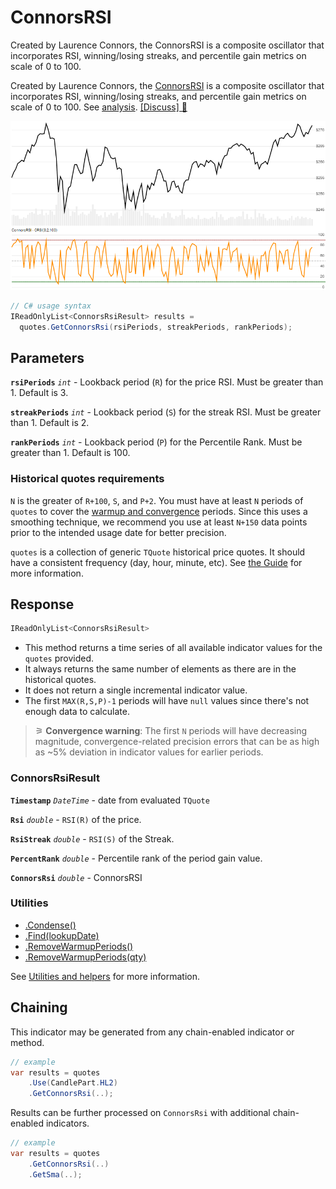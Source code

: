 # ConnorsRSI

 Created by Laurence Connors, the ConnorsRSI is a composite oscillator that incorporates RSI, winning/losing streaks, and percentile gain metrics on scale of 0 to 100.



Created by Laurence Connors, the [ConnorsRSI](https://alvarezquanttrading.com/wp-content/uploads/2016/05/ConnorsRSIGuidebook.pdf) is a composite oscillator that incorporates RSI, winning/losing streaks, and percentile gain metrics on scale of 0 to 100.  See [analysis](https://alvarezquanttrading.com/blog/connorsrsi-analysis).
[[Discuss] &#128172;](https://github.com/DaveSkender/Stock.Indicators/discussions/260 "Community discussion about this indicator")

![chart for ConnorsRsi](../assets/charts/ConnorsRsi.png)

```csharp
// C# usage syntax
IReadOnlyList<ConnorsRsiResult> results =
  quotes.GetConnorsRsi(rsiPeriods, streakPeriods, rankPeriods);
```

## Parameters

**`rsiPeriods`** _`int`_ - Lookback period (`R`) for the price RSI.  Must be greater than 1.  Default is 3.

**`streakPeriods`** _`int`_ - Lookback period (`S`) for the streak RSI.  Must be greater than 1.  Default is 2.

**`rankPeriods`** _`int`_ - Lookback period (`P`) for the Percentile Rank.  Must be greater than 1.  Default is 100.

### Historical quotes requirements

`N` is the greater of `R+100`, `S`, and `P+2`.  You must have at least `N` periods of `quotes` to cover the [warmup and convergence](https://github.com/DaveSkender/Stock.Indicators/discussions/688) periods.  Since this uses a smoothing technique, we recommend you use at least `N+150` data points prior to the intended usage date for better precision.

`quotes` is a collection of generic `TQuote` historical price quotes.  It should have a consistent frequency (day, hour, minute, etc).  See [the Guide](../guide.md#historical-quotes) for more information.

## Response

```csharp
IReadOnlyList<ConnorsRsiResult>
```

- This method returns a time series of all available indicator values for the `quotes` provided.
- It always returns the same number of elements as there are in the historical quotes.
- It does not return a single incremental indicator value.
- The first `MAX(R,S,P)-1` periods will have `null` values since there's not enough data to calculate.

>&#9886; **Convergence warning**: The first `N` periods will have decreasing magnitude, convergence-related precision errors that can be as high as ~5% deviation in indicator values for earlier periods.

### ConnorsRsiResult

**`Timestamp`** _`DateTime`_ - date from evaluated `TQuote`

**`Rsi`** _`double`_ - `RSI(R)` of the price.

**`RsiStreak`** _`double`_ - `RSI(S)` of the Streak.

**`PercentRank`** _`double`_ - Percentile rank of the period gain value.

**`ConnorsRsi`** _`double`_ - ConnorsRSI

### Utilities

- [.Condense()](../utilities.md#sort-quotes)
- [.Find(lookupDate)](../utilities.md#find-indicator-result)
- [.RemoveWarmupPeriods()](../utilities.md#get-or-exclude-nulls)
- [.RemoveWarmupPeriods(qty)](../utilities.md#get-or-exclude-nulls)

See [Utilities and helpers](../utilities.md#utilities-for-indicator-results) for more information.

## Chaining

This indicator may be generated from any chain-enabled indicator or method.

```csharp
// example
var results = quotes
    .Use(CandlePart.HL2)
    .GetConnorsRsi(..);
```

Results can be further processed on `ConnorsRsi` with additional chain-enabled indicators.

```csharp
// example
var results = quotes
    .GetConnorsRsi(..)
    .GetSma(..);
```
